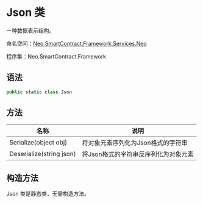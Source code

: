 # Json 类

一种数据表示结构。

命名空间：[Neo.SmartContract.Framework.Services.Neo](../neo.md)

程序集：Neo.SmartContract.Framework

## 语法

```c#
public static class Json
```

## 方法

| 名称                                       | 说明                         |
| ---------------------------------------- | -------------------------- |
| Serialize(object obj) | 将对象元素序列化为Json格式的字符串 |
| Deserialize(string json)        | 将Json格式的字符串反序列化为对象元素            |

## 构造方法

Json 类是静态类，无需构造方法。